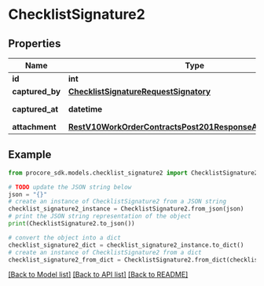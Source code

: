 # ChecklistSignature2


## Properties

Name | Type | Description | Notes
------------ | ------------- | ------------- | -------------
**id** | **int** | ID | [optional] 
**captured_by** | [**ChecklistSignatureRequestSignatory**](ChecklistSignatureRequestSignatory.md) |  | [optional] 
**captured_at** | **datetime** | Timestamp of creation | [optional] 
**attachment** | [**RestV10WorkOrderContractsPost201ResponseAttachmentsInner**](RestV10WorkOrderContractsPost201ResponseAttachmentsInner.md) |  | [optional] 

## Example

```python
from procore_sdk.models.checklist_signature2 import ChecklistSignature2

# TODO update the JSON string below
json = "{}"
# create an instance of ChecklistSignature2 from a JSON string
checklist_signature2_instance = ChecklistSignature2.from_json(json)
# print the JSON string representation of the object
print(ChecklistSignature2.to_json())

# convert the object into a dict
checklist_signature2_dict = checklist_signature2_instance.to_dict()
# create an instance of ChecklistSignature2 from a dict
checklist_signature2_from_dict = ChecklistSignature2.from_dict(checklist_signature2_dict)
```
[[Back to Model list]](../README.md#documentation-for-models) [[Back to API list]](../README.md#documentation-for-api-endpoints) [[Back to README]](../README.md)


